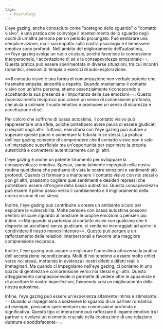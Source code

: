 ```yaml
---
tags:
  - Psychology
---
```

L'eye gazing, anche conosciuto come "sostegno dello sguardo" o "contatto visivo", è una pratica che coinvolge il mantenimento dello sguardo negli occhi di un'altra persona per un periodo prolungato.
Può sembrare una semplice azione, ma il suo impatto sulla nostra psicologia e il benessere emotivo sono profondi.
Nell'ambito del miglioramento dell'autostima, ==l'eye gazing svolge un ruolo cruciale, poiché favorisce la connessione interpersonale, l'accettazione di sé e la consapevolezza emozionale==. Questa pratica può essere sperimentata in diverse situazioni, tra cui incontri romantici, sessioni di terapia o esercizi di auto-esplorazione.

==Il contatto visivo è una forma di comunicazione non verbale potente che trasmette empatia, sincerità e rispetto. Quando manteniamo il contatto visivo con un'altra persona, stiamo essenzialmente riconoscendo e accettando la sua presenza e l'importanza delle sue emozioni==.
Questo riconoscimento reciproco può creare un senso di connessione profonda, che aiuta a colmare il vuoto emotivo e promuove un senso di sicurezza e accettazione di sé.

Per coloro che soffrono di bassa autostima, il contatto visivo può rappresentare una sfida, poiché potrebbero avere paura di essere giudicati o respinti dagli altri.
Tuttavia, esercitarsi con l'eye gazing può aiutare a superare queste paure e aumentare la fiducia in se stessi.
La pratica dell'eye gazing consente di comprendere che il contatto visivo non è solo un'interazione superficiale ma un'opportunità per esprimere la propria autenticità e connettersi autenticamente con gli altri.

L'eye gazing è anche un potente strumento per sviluppare la consapevolezza emotiva. Spesso, siamo talmente impegnati nella nostra routine quotidiana che perdiamo di vista le nostre emozioni e sentimenti più profondi.
Quando ci fermiamo a mantenere il contatto visivo con noi stessi o con gli altri, possiamo cogliere quei sentimenti e desideri repressi che potrebbero essere all'origine della bassa autostima.
Questa consapevolezza può essere il primo passo verso il cambiamento e il miglioramento della nostra visione di noi stessi.

Inoltre, l'eye gazing può contribuire a creare un ambiente sicuro per esplorare la vulnerabilità. Molte persone con bassa autostima possono sentirsi insicure riguardo al mostrare le proprie emozioni o pensieri più intimi. ==Ma quando si partecipa al contatto visivo con qualcuno che è disposto ad ascoltarci senza giudicare, ci sentiamo incoraggiati ad aprirci e condividere il nostro mondo interiore==. Questo può portare a un rafforzamento delle relazioni interpersonali e favorire una maggiore comprensione reciproca.

Inoltre, l'eye gazing può aiutare a migliorare l'autostima attraverso la pratica dell'accettazione incondizionata. Molti di noi tendono a essere molto critici verso noi stessi, mettendo in evidenza i nostri difetti e difetti reali o immaginari. Ma quando ci impegniamo nell'eye gazing, ci poniamo in uno spazio di gentilezza e comprensione verso noi stessi e gli altri. Questo atteggiamento compassionevole ci permette di vedere oltre le apparenze e di accettare le nostre imperfezioni, favorendo così un miglioramento della nostra autostima.

Infine, l'eye gazing può essere un'esperienza altamente intima e stimolante. ==Quando ci impegniamo a sostenere lo sguardo di un partner romantico, ad esempio, possiamo sperimentare una connessione profonda e significativa. Questo tipo di interazione può rafforzare il legame emotivo tra i partner e rivelarsi un elemento cruciale nella costruzione di una relazione duratura e soddisfacente==.